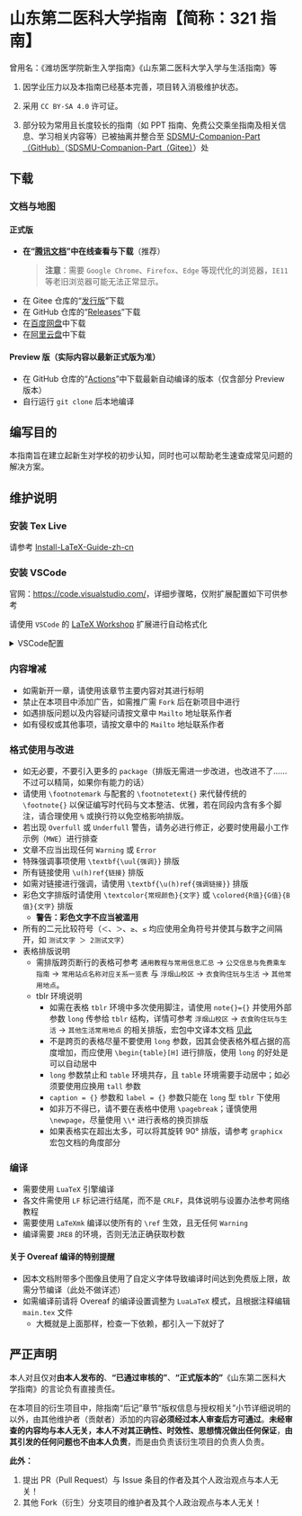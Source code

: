 # 山东第二医科大学指南【简称：321 指南】

曾用名：《潍坊医学院新生入学指南》《山东第二医科大学入学与生活指南》等

1. 因学业压力以及本指南已经基本完善，项目转入消极维护状态。

2. 采用 `CC BY-SA 4.0` 许可证。

3. 部分较为常用且长度较长的指南（如 PPT 指南、免费公交乘坐指南及相关信息、学习相关内容等）已被抽离并整合至 [SDSMU-Companion-Part（GitHub）](https://github.com/Mikachu2333/SDSMU-Companion-Part/)（[SDSMU-Companion-Part（Gitee）](https://gitee.com/linkchou/SDSMU-Companion-Part/)）处

## 下载

### 文档与地图

#### 正式版

- **在“[腾讯文档](https://docs.qq.com/s/ETcQ-ZFSrSsh6MK9bm773q)”中在线查看与下载**（推荐）
  > **注意**：需要 `Google Chrome`、`Firefox`、`Edge` 等现代化的浏览器，`IE11` 等老旧浏览器可能无法正常显示。
- 在 Gitee 仓库的“[发行版](https://gitee.com/LinkChou/sdsmu_welcome_tex/releases/latest)”下载
- 在 GitHub 仓库的“[Releases](https://github.com/Mikachu2333/sdsmu_welcome_tex/releases/latest)”下载
- 在[百度网盘](https://pan.baidu.com/share/init?surl=JadGDpjB50g_b7P8CgjVjQ&pwd=7v6k)中下载
- 在[阿里云盘](https://www.alipan.com/s/dZMvgXwkxGp)中下载

#### Preview 版（实际内容以最新正式版为准）

- 在 GitHub 仓库的“[Actions](https://github.com/Mikachu2333/sdsmu_welcome_tex/actions)”中下载最新自动编译的版本（仅含部分 Preview 版本）
- 自行运行 `git clone` 后本地编译

## 编写目的

本指南旨在建立起新生对学校的初步认知，同时也可以帮助老生速查成常见问题的解决方案。

## 维护说明

### 安装 Tex Live

请参考 [Install-LaTeX-Guide-zh-cn](http://mirrors.ctan.org/info/install-latex-guide-zh-cn/install-latex-guide-zh-cn.pdf)

### 安装 VSCode

官网：<https://code.visualstudio.com/>，详细步骤略，仅附扩展配置如下可供参考

请使用 `VSCode` 的 [LaTeX Workshop](https://marketplace.visualstudio.com/items?itemName=James-Yu.latex-workshop) 扩展进行自动格式化

<details><summary>VSCode配置</summary>

**注：** 如使用本配置文件则必须在 latexmkrc 文件中指定编译器

```json
    "latex-workshop.bibtex-fields.sort.enabled": true,
    "latex-workshop.bibtex-format.sort.enabled": true,
    "latex-workshop.formatting.latex": "latexindent",
    "latex-workshop.formatting.latexindent.args": [
        "-c=%DIR%/",
        "%TMPFILE%",
        "-m",
        "--GCString",
        "-l=%DIR%/latexindent.yaml"
    ],
    "latex-workshop.formatting.latexindent.path": "latexindent",
    "latex-workshop.intellisense.file.base": "both",
    "latex-workshop.intellisense.package.enabled": true,
    "latex-workshop.intellisense.triggers.latex": [],
    "latex-workshop.latex.autoBuild.run": "onSave",
    "latex-workshop.latex.autoClean.run": "onSucceeded",
    "latex-workshop.latex.build.clearLog.everyRecipeStep.enabled": false,
    "latex-workshop.latex.build.forceRecipeUsage": false,
    "latex-workshop.latex.clean.fileTypes": [
        "*.acn",
        "*.acr",
        "*.alg",
        "*.aux",
        "*.bak*",
        "*.bbl",
        "*.blg",
        "*.fdb_latexmk",
        "*.fls",
        "*.glg",
        "*.glo",
        "*.gls",
        "*.gz",
        "*.idx",
        "*.ind",
        "*.ist",
        "*.lof",
        "*.lot",
        "*.out",
        "*.synctex.gz",
        "*.toc",
        "*.xdv"
    ],
    "latex-workshop.latex.recipe.default": "first",
    "latex-workshop.latex.recipes": [
        {
            "name": "LaTeXmk",
            "tools": [
                "latexmk"
            ]
        },
        {
            "name": "LuaLaTeX",
            "tools": [
                "lualatex"
            ]
        },
        {
            "name": "XeLaTeX",
            "tools": [
                "xelatex"
            ]
        }
    ],
    "latex-workshop.latex.tools": [
        {
            "args": [
                "-synctex=1",
                "-interaction=nonstopmode",
                "-file-line-error",
                "%DIR%/main.tex"
            ],
            "command": "xelatex",
            "name": "xelatex"
        },
        {
            "args": [
                "-synctex=1",
                "-interaction=nonstopmode",
                "-shell-escape",
                "-halt-on-error",
                "-file-line-error",
                "%DIR%/main.tex"
            ],
            "command": "latexmk",
            "name": "latexmk"
        },
        {
            "args": [
                "-synctex=1",
                "-interaction=nonstopmode",
                "-shell-escape",
                "-halt-on-error",
                "-file-line-error",
                "%DIR%/main.tex"
            ],
            "command": "lualatex",
            "name": "lualatex"
        }
    ],
    "latex-workshop.message.error.show": false,
    "latex-workshop.message.warning.show": false,
    "latex-workshop.showContextMenu": true,
    "latex-workshop.synctex.afterBuild.enabled": true,
    "latex-workshop.texcount.autorun": "onSave",
    "latex-workshop.view.autoFocus.enabled": true,
    "latex-workshop.view.pdf.internal.synctex.keybinding": "double-click",
    "latex-workshop.view.pdf.viewer": "browser",
```

</details>

### 内容增减

- 如需新开一章，请使用该章节主要内容对其进行标明
- 禁止在本项目中添加广告，如需推广需 `Fork` 后在新项目中进行
- 如遇排版问题以及内容疑问请按文章中 `Mailto` 地址联系作者
- 如有侵权或其他事项，请按文章中的 `Mailto` 地址联系作者

### 格式使用与改进

- 如无必要，不要引入更多的 `package`（排版无需进一步改进，也改进不了……不过可以精简，如果你有能力的话）
- 请使用 `\footnotemark` 与配套的 `\footnotetext{}` 来代替传统的 `\footnote{}` 以保证编写时代码与文本整洁、优雅，若在同段内含有多个脚注，请合理使用 `%` 或换行符以免空格影响排版。
- 若出现 `Overfull` 或 `Underfull` 警告，请务必进行修正，必要时使用最小工作示例（`MWE`）进行排查
- 文章不应当出现任何 `Warning` 或 `Error`
- 特殊强调事项使用 `\textbf{\uul{强调}}` 排版
- 所有链接使用 `\u(h)ref{链接}` 排版
- 如需对链接进行强调，请使用 `\textbf{\u(h)ref{强调链接}}` 排版
- 彩色文字排版时请使用 `\textcolor{常规颜色}{文字}` 或 `\colored{R值}{G值}{B值}{文字}` 排版
  - **警告：彩色文字不应当被滥用**
- 所有的二元比较符号（`＜`、`＞`、`≥`、`≤` 均应使用全角符号并使其与数字之间隔开，如 `测试文字 ＞ 2测试文字`）
- 表格排版说明
  - 需排版跨页断行的表格可参考 `通用教程与常用信息汇总` → `公交信息与免费乘车指南` → `常用站点名称对应关系一览表` 与 `浮烟山校区` → `衣食购住玩与生活` → `其他常用地点`。
  - tblr 环境说明
    - 如需在表格 `tblr` 环境中多次使用脚注，请使用 `note{}={}` 并使用外部参数 `long` 传参给 `tblr` 结构，详情可参考 `浮烟山校区` → `衣食购住玩与生活` → `其他生活常用地点` 的相关排版，宏包中文译本文档 [见此](https://gitee.com/nwafu_nan/tabularray-doc-zh-cn)
    - 不是跨页的表格尽量不要使用 `long` 参数，因其会使表格外框占据的高度增加，而应使用 `\begin{table}[H]` 进行排版，使用 `long` 的好处是可以自动居中
    - `long` 参数禁止和 `table` 环境共存，且 `table` 环境需要手动居中；如必须要使用应换用 `tall` 参数
    - `caption = {}` 参数和 `label = {}` 参数只能在 `long` 型 `tblr` 下使用
    - 如非万不得已，请不要在表格中使用 `\pagebreak`；谨慎使用 `\newpage`，尽量使用 `\\*` 进行表格的换页排版
    - 如果表格实在超出太多，可以将其旋转 90° 排版，请参考 `graphicx` 宏包文档的角度部分

### 编译

- 需要使用 `LuaTeX` 引擎编译
- 各文件需使用 `LF` 标记进行结尾，而不是 `CRLF`，具体说明与设置办法参考网络教程
- 需要使用 `LaTeXmk` 编译以使所有的 `\ref` 生效，且无任何 `Warning`
- 编译需要 `JRE8` 的环境，否则无法正确获取秒数

#### 关于 Overeaf 编译的特别提醒

- 因本文档附带多个图像且使用了自定义字体导致编译时间达到免费版上限，故需分节编译（此处不做详述）
- 如需编译前请将 Overeaf 的编译设置调整为 `LuaLaTeX` 模式，且根据注释编辑 `main.tex` 文件
  - 大概就是上面那样，检查一下依赖，都引入一下就好了

## 严正声明

本人对且仅对**由本人发布的**、**“已通过审核的”**、**“正式版本的”**《山东第二医科大学指南》的言论负有直接责任。

在本项目的衍生项目中，除指南“后记”章节“版权信息与授权相关”小节详细说明的以外，由其他维护者（贡献者）添加的内容**必须经过本人审查后方可通过**。**未经审查的内容均与本人无关，本人不对其正确性、时效性、思想情况做出任何保证**，**由其引发的任何问题也不由本人负责**，而是由负责该衍生项目的负责人负责。

**此外：**

1. 提出 PR（Pull Request）与 Issue 条目的作者及其个人政治观点与本人无关！
2. 其他 Fork（衍生）分支项目的维护者及其个人政治观点与本人无关！

<!---
记录：
1. datetime2宏包相关（1.5.7限定）：
  如果需要在xelatex环境下使用datatime2且需要秒数及时区，必须在引用该package之前加入一句
  `\providecommand{\pdfcreationdate}{\creationdate}`
2. OverLeaf（已失效）：
  根据《CTeX 宏集手册》第 12 节中关于“xeCJK 宏集的依赖”的相关描述，OverLeaf 本应在使用 `ctexrep` 文档类时自动引入本宏包而无须用户操心，但实际上出现了本问题……
-->
